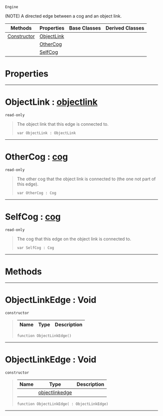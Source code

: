  `Engine`

(NOTE) A directed edge between a cog and an object link.

|Methods|Properties|Base Classes|Derived Classes|
|---|---|---|---|
|[ Constructor](https://github.com/zeroengineteam/ZeroDocs/blob/master/code_reference/class_reference/objectlinkedge.markdown#objectlinkedge-void)|[ ObjectLink](https://github.com/zeroengineteam/ZeroDocs/blob/master/code_reference/class_reference/objectlinkedge.markdown#objectlink-zero-engine-d)| | |
| |[ OtherCog](https://github.com/zeroengineteam/ZeroDocs/blob/master/code_reference/class_reference/objectlinkedge.markdown#othercog-zero-engine-doc)| | |
| |[ SelfCog](https://github.com/zeroengineteam/ZeroDocs/blob/master/code_reference/class_reference/objectlinkedge.markdown#selfcog-zero-engine-docu)| | |


 #  Properties


---  
 #  ObjectLink : [objectlink](https://github.com/zeroengineteam/ZeroDocs/blob/master/code_reference/class_reference/objectlink.markdown)

 `read-only`

> The object link that this edge is connected to.
> ``` lang=cpp, name=Nada
> var ObjectLink : ObjectLink


---  
 #  OtherCog : [cog](https://github.com/zeroengineteam/ZeroDocs/blob/master/code_reference/class_reference/cog.markdown)

 `read-only`

> The other cog that the object link is connected to (the one not part of this edge).
> ``` lang=cpp, name=Nada
> var OtherCog : Cog


---  
 #  SelfCog : [cog](https://github.com/zeroengineteam/ZeroDocs/blob/master/code_reference/class_reference/cog.markdown)

 `read-only`

> The cog that this edge on the object link is connected to.
> ``` lang=cpp, name=Nada
> var SelfCog : Cog


---  
 #  Methods


---  
 #  ObjectLinkEdge : Void

 `constructor`

> 
> |Name|Type|Description|
> |---|---|---|
> ``` lang=cpp, name=Nada
> function ObjectLinkEdge()
> ``` 


---  
 #  ObjectLinkEdge : Void

 `constructor`

> 
> |Name|Type|Description|
> |---|---|---|
> ||[objectlinkedge](https://github.com/zeroengineteam/ZeroDocs/blob/master/code_reference/class_reference/objectlinkedge.markdown)| |
> ``` lang=cpp, name=Nada
> function ObjectLinkEdge( : ObjectLinkEdge)
> ``` 


---  
 

 
